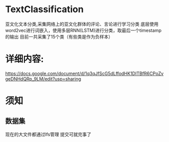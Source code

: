 # TextClassification
亚文化文本分类,采集网络上的亚文化群体的评论、言论进行学习分类 
底层使用word2vec进行词嵌入，使用多层RNN(LSTM)进行分类，取最后一个timestamp的输出
目前一共采集了15个类（有些类是作为负样本）

# 详细内容:
https://docs.google.com/document/d/1q3qJfScG5dLffodHK1DITBfR6CPoZvgeDNHdQRp_9LM/edit?usp=sharing

# 须知
## 数据集
现在的大文件都通过lfs管理 提交可就完事了

